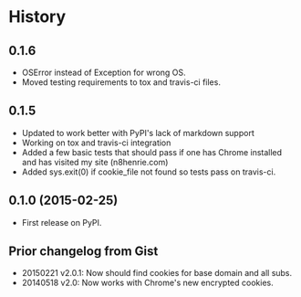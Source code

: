 # History

## 0.1.6

* OSError instead of Exception for wrong OS.
* Moved testing requirements to tox and travis-ci files.

## 0.1.5

* Updated to work better with PyPI's lack of markdown support
* Working on tox and travis-ci integration
* Added a few basic tests that should pass if one has Chrome installed and has visited my site (n8henrie.com)
* Added sys.exit(0) if cookie_file not found so tests pass on travis-ci.

## 0.1.0 (2015-02-25)

* First release on PyPI.

## Prior changelog from Gist

* 20150221 v2.0.1: Now should find cookies for base domain and all subs.
* 20140518 v2.0: Now works with Chrome's new encrypted cookies.

